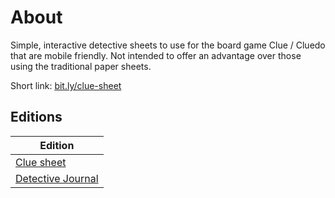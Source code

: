 # About

Simple, interactive detective sheets to use for the board game Clue / Cluedo that are mobile friendly.
Not intended to offer an advantage over those using the traditional paper sheets.

Short link: [bit.ly/clue-sheet](https://bit.ly/clue-sheet)

## Editions

| Edition |
| ------- |
| [Clue sheet](https://luisreyesxv.github.io/clue-sheet/clue) |
| [Detective Journal](https://luisreyesxv.github.io/clue-sheet/clue-master) |
